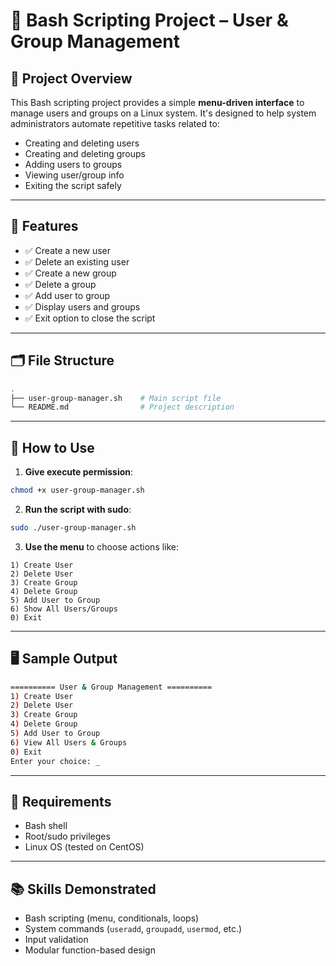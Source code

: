 # 👥 Bash Scripting Project – User & Group Management

## 📌 Project Overview

This Bash scripting project provides a simple **menu-driven interface** to manage users and groups on a Linux system. It's designed to help system administrators automate repetitive tasks related to:

- Creating and deleting users
- Creating and deleting groups
- Adding users to groups
- Viewing user/group info
- Exiting the script safely

---

## 🧰 Features

- ✅ Create a new user
- ✅ Delete an existing user
- ✅ Create a new group
- ✅ Delete a group
- ✅ Add user to group
- ✅ Display users and groups
- ✅ Exit option to close the script

---

## 🗂️ File Structure

```bash
.
├── user-group-manager.sh    # Main script file
└── README.md                # Project description
```

---

## 🚀 How to Use

1. **Give execute permission**:
```bash
chmod +x user-group-manager.sh
```

2. **Run the script with sudo**:
```bash
sudo ./user-group-manager.sh
```

3. **Use the menu** to choose actions like:

```
1) Create User
2) Delete User
3) Create Group
4) Delete Group
5) Add User to Group
6) Show All Users/Groups
0) Exit
```

---

## 🖥️ Sample Output

```bash
========== User & Group Management ==========
1) Create User
2) Delete User
3) Create Group
4) Delete Group
5) Add User to Group
6) View All Users & Groups
0) Exit
Enter your choice: _
```

---

## 🔐 Requirements

- Bash shell
- Root/sudo privileges
- Linux OS (tested on CentOS)

---

## 📚 Skills Demonstrated

- Bash scripting (menu, conditionals, loops)
- System commands (`useradd`, `groupadd`, `usermod`, etc.)
- Input validation
- Modular function-based design
